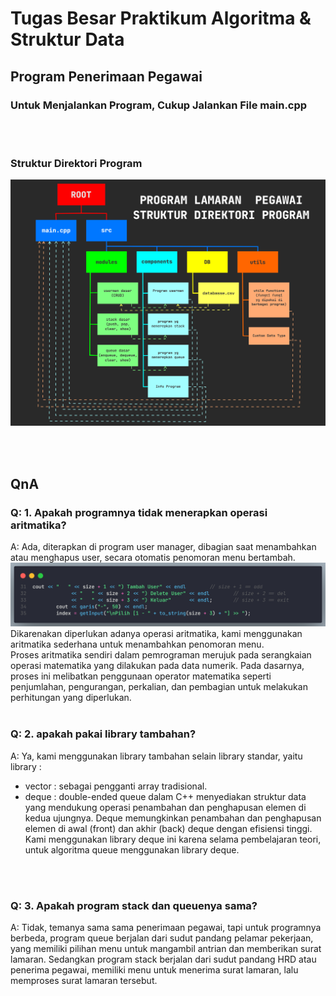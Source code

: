 # Tugas Besar Praktikum Algoritma & Struktur Data

## Program Penerimaan Pegawai

### Untuk Menjalankan Program, Cukup Jalankan File main.cpp
</br>
</br>

### Struktur Direktori Program
![struktur direktori](./assets/struktur%20TB.jpg)

</br>
</br>

## QnA
### Q:  1. Apakah programnya tidak menerapkan operasi aritmatika?
A: Ada, diterapkan di program user manager, dibagian saat menambahkan atau menghapus user, secara otomatis penomoran menu bertambah.
![bagian program aritmatika](./assets/aritmatika.png)
Dikarenakan diperlukan adanya operasi aritmatika, kami menggunakan aritmatika sederhana untuk menambahkan penomoran menu.
</br>
Proses aritmatika sendiri dalam pemrograman merujuk pada serangkaian operasi matematika yang dilakukan pada data numerik. Pada dasarnya, proses ini melibatkan penggunaan operator matematika seperti penjumlahan, pengurangan, perkalian, dan pembagian untuk melakukan perhitungan yang diperlukan.
</br>
</br>

### Q: 2. apakah pakai library tambahan?
A: Ya, kami menggunakan library tambahan selain library standar, yaitu library : 
- vector : sebagai pengganti array tradisional.
- deque : double-ended queue dalam C++ menyediakan struktur data yang mendukung operasi penambahan dan penghapusan elemen di kedua ujungnya. Deque memungkinkan penambahan dan penghapusan elemen di awal (front) dan akhir (back) deque dengan efisiensi tinggi. Kami menggunakan library deque ini karena selama pembelajaran teori, untuk algoritma queue menggunakan library deque.

</br>
</br>

### Q: 3. Apakah program stack dan queuenya sama?
A: Tidak, temanya sama sama penerimaan pegawai, tapi untuk programnya berbeda, program queue berjalan dari sudut pandang pelamar pekerjaan, yang memiliki pilihan menu untuk mangambil antrian dan memberikan surat lamaran. Sedangkan program stack berjalan dari sudut pandang HRD atau penerima pegawai, memiliki menu untuk menerima surat lamaran, lalu memproses surat lamaran tersebut. 